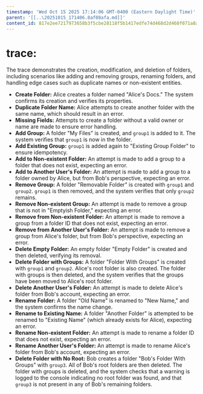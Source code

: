 ```yaml
---
timestamp: 'Wed Oct 15 2025 17:14:06 GMT-0400 (Eastern Daylight Time)'
parent: '[[..\20251015_171406.8af08afa.md]]'
content_id: 817e2ee7217973658b3f5cbe28118f5b1417edfe74d468d2d460f071a8a3f471
---
```


# trace:

The trace demonstrates the creation, modification, and deletion of folders, including scenarios like adding and removing groups, renaming folders, and handling edge cases such as duplicate names or non-existent entities.

* **Create Folder:** Alice creates a folder named "Alice's Docs." The system confirms its creation and verifies its properties.
* **Duplicate Folder Name:** Alice attempts to create another folder with the same name, which should result in an error.
* **Missing Fields:** Attempts to create a folder without a valid owner or name are made to ensure error handling.
* **Add Group:** A folder "My Files" is created, and `group1` is added to it. The system verifies that `group1` is now in the folder.
* **Add Existing Group:** `group1` is added again to "Existing Group Folder" to ensure idempotency.
* **Add to Non-existent Folder:** An attempt is made to add a group to a folder that does not exist, expecting an error.
* **Add to Another User's Folder:** An attempt is made to add a group to a folder owned by Alice, but from Bob's perspective, expecting an error.
* **Remove Group:** A folder "Removable Folder" is created with `group1` and `group2`. `group1` is then removed, and the system verifies that only `group2` remains.
* **Remove Non-existent Group:** An attempt is made to remove a group that is not in "Emptyish Folder," expecting an error.
* **Remove from Non-existent Folder:** An attempt is made to remove a group from a folder ID that does not exist, expecting an error.
* **Remove from Another User's Folder:** An attempt is made to remove a group from Alice's folder, but from Bob's perspective, expecting an error.
* **Delete Empty Folder:** An empty folder "Empty Folder" is created and then deleted, verifying its removal.
* **Delete Folder with Groups:** A folder "Folder With Groups" is created with `group1` and `group2`. Alice's root folder is also created. The folder with groups is then deleted, and the system verifies that the groups have been moved to Alice's root folder.
* **Delete Another User's Folder:** An attempt is made to delete Alice's folder from Bob's account, expecting an error.
* **Rename Folder:** A folder "Old Name" is renamed to "New Name," and the system confirms the name change.
* **Rename to Existing Name:** A folder "Another Folder" is attempted to be renamed to "Existing Name" (which already exists for Alice), expecting an error.
* **Rename Non-existent Folder:** An attempt is made to rename a folder ID that does not exist, expecting an error.
* **Rename Another User's Folder:** An attempt is made to rename Alice's folder from Bob's account, expecting an error.
* **Delete Folder with No Root:** Bob creates a folder "Bob's Folder With Groups" with `group3`. All of Bob's root folders are then deleted. The folder with groups is deleted, and the system checks that a warning is logged to the console indicating no root folder was found, and that `group3` is not present in any of Bob's remaining folders.
